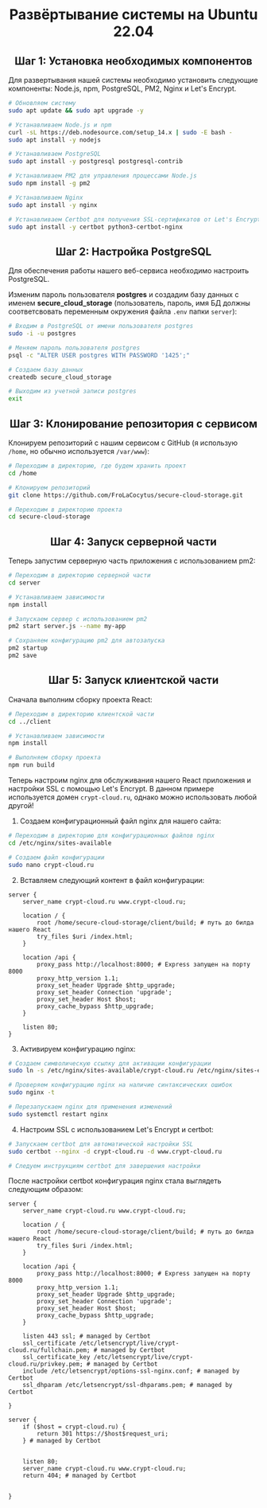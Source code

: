 <h1 align="center">Развёртывание сиcтемы на Ubuntu 22.04</h1>

<h2 align="center">Шаг 1: Установка необходимых компонентов</h2>

Для развертывания нашей системы необходимо установить следующие компоненты: Node.js, npm, PostgreSQL, PM2, Nginx и Let's Encrypt.
```bash
# Обновляем систему
sudo apt update && sudo apt upgrade -y

# Устанавливаем Node.js и npm
curl -sL https://deb.nodesource.com/setup_14.x | sudo -E bash -
sudo apt install -y nodejs

# Устанавливаем PostgreSQL
sudo apt install -y postgresql postgresql-contrib

# Устанавливаем PM2 для управления процессами Node.js
sudo npm install -g pm2

# Устанавливаем Nginx
sudo apt install -y nginx

# Устанавливаем Certbot для получения SSL-сертификатов от Let's Encrypt
sudo apt install -y certbot python3-certbot-nginx
```

<h2 align="center">Шаг 2: Настройка PostgreSQL</h2>

Для обеспечения работы нашего веб-сервиса необходимо настроить PostgreSQL. 

Изменим пароль пользователя **postgres** и создадим базу данных с именем **secure_cloud_storage** (пользователь, пароль, имя БД должны соответсвовать переменным окружения файла `.env` папки `server`):
```bash
# Входим в PostgreSQL от имени пользователя postgres
sudo -i -u postgres

# Меняем пароль пользователя postgres
psql -c "ALTER USER postgres WITH PASSWORD '1425';"

# Создаем базу данных
createdb secure_cloud_storage

# Выходим из учетной записи postgres
exit
```

<h2 align="center">Шаг 3: Клонирование репозитория с сервисом</h2>

Клонируем репозиторий с нашим сервисом с GitHub (я использую `/home`, но обычно используется `/var/www`):
```bash
# Переходим в директорию, где будем хранить проект
cd /home

# Клонируем репозиторий
git clone https://github.com/FroLaCocytus/secure-cloud-storage.git

# Переходим в директорию проекта
cd secure-cloud-storage
```

<h2 align="center">Шаг 4: Запуск серверной части</h2>

Теперь запустим серверную часть приложения с использованием pm2:
```bash
# Переходим в директорию серверной части
cd server

# Устанавливаем зависимости
npm install

# Запускаем сервер с использованием pm2
pm2 start server.js --name my-app

# Сохраняем конфигурацию pm2 для автозапуска
pm2 startup
pm2 save
```

<h2 align="center">Шаг 5: Запуск клиентской части</h2>


Сначала выполним сборку проекта React:
```bash
# Переходим в директорию клиентской части
cd ../client

# Устанавливаем зависимости
npm install

# Выполняем сборку проекта
npm run build
```

Теперь настроим nginx для обслуживания нашего React приложения и настройки SSL с помощью Let's Encrypt.
В данном примере используется домен `crypt-cloud.ru`, однако можно использовать любой другой!

1. Создаем конфигурационный файл nginx для нашего сайта:
```bash
# Переходим в директорию для конфигурационных файлов nginx
cd /etc/nginx/sites-available

# Создаем файл конфигурации
sudo nano crypt-cloud.ru
```
2. Вставляем следующий контент в файл конфигурации:
```nginx
server {
    server_name crypt-cloud.ru www.crypt-cloud.ru;

    location / {
        root /home/secure-cloud-storage/client/build; # путь до билда нашего React
        try_files $uri /index.html;
    }

    location /api {
        proxy_pass http://localhost:8000; # Express запущен на порту 8000
        proxy_http_version 1.1;
        proxy_set_header Upgrade $http_upgrade;
        proxy_set_header Connection 'upgrade';
        proxy_set_header Host $host;
        proxy_cache_bypass $http_upgrade;
    }

    listen 80;
}
```

3. Активируем конфигурацию nginx:
```bash
# Создаем символическую ссылку для активации конфигурации
sudo ln -s /etc/nginx/sites-available/crypt-cloud.ru /etc/nginx/sites-enabled/

# Проверяем конфигурацию nginx на наличие синтаксических ошибок
sudo nginx -t

# Перезапускаем nginx для применения изменений
sudo systemctl restart nginx

```

4. Настроим SSL с использованием Let's Encrypt и certbot:
```bash
# Запускаем certbot для автоматической настройки SSL
sudo certbot --nginx -d crypt-cloud.ru -d www.crypt-cloud.ru

# Следуем инструкциям certbot для завершения настройки
```

После настройки certbot конфигурация nginx стала выглядеть следующим образом:

```nginx
server {
    server_name crypt-cloud.ru www.crypt-cloud.ru;

    location / {
        root /home/secure-cloud-storage/client/build; # путь до билда нашего React
        try_files $uri /index.html;
    }

    location /api {
        proxy_pass http://localhost:8000; # Express запущен на порту 8000
        proxy_http_version 1.1;
        proxy_set_header Upgrade $http_upgrade;
        proxy_set_header Connection 'upgrade';
        proxy_set_header Host $host;
        proxy_cache_bypass $http_upgrade;
    }

    listen 443 ssl; # managed by Certbot
    ssl_certificate /etc/letsencrypt/live/crypt-cloud.ru/fullchain.pem; # managed by Certbot
    ssl_certificate_key /etc/letsencrypt/live/crypt-cloud.ru/privkey.pem; # managed by Certbot
    include /etc/letsencrypt/options-ssl-nginx.conf; # managed by Certbot
    ssl_dhparam /etc/letsencrypt/ssl-dhparams.pem; # managed by Certbot

}

server {
    if ($host = crypt-cloud.ru) {
        return 301 https://$host$request_uri;
    } # managed by Certbot


    listen 80;
    server_name crypt-cloud.ru www.crypt-cloud.ru;
    return 404; # managed by Certbot


}
```
